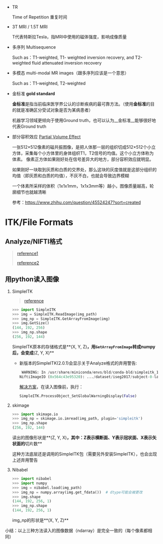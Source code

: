 * TR

  Time of Repetition 重复时间

* 3T MRI / 1.5T MRI

  T代表特斯拉Tesla，指MRI中使用的磁体强度，影响成像质量
  
* 多序列 Multisequence 

  Such as：T1-weighted, T1- weighted inversion recovery, and T2-weighted fluid attenuated inversion recovery
  
* 多模态 multi-modal MR images（跟多序列应该是一个意思）

  Such as：T1-weighted, T2-weighted
- 金标准 **gold standard**

  **金标准**是指当前临床医学界公认的诊断疾病的最可靠方法。（使用**金标准**的目的就是准确区分受试对象是否为某病患者）

  机器学习领域更倾向于使用Ground truth，也可以认为__金标准__能够很好地代表Ground truth
  
- 部分容积效应 [Partial Volume Effect](https://zhuanlan.zhihu.com/p/46252046)

  一张512×512像素的磁共振图像，是把人体那一层的组织切成512×512个小立方体，采集每个小方体里的身体组织T1，T2信号的均值。这个小立方体称为体素。
  像素正方体如果刚好处在信号差异大的地方，部分容积效应就明显。
  
  如果刚好一块取到灰质和白质的交界处，那么这块的灰度值就是这部分组织的均值（即灰质和白质的均值），不灰不白，也就会导致边界模糊
  
  一个体素所采样的体积（1x1x1mm，1x1x3mm等）越小，图像质量越高，轮廓细节也就越清晰
  
  参考：<https://www.zhihu.com/question/45524247?sort=created>

# ITK/File Formats

## Analyze/NIFTI格式

> [reference1](https://itk.org/Wiki/ITK/File_Formats)
>
> [reference2](https://blog.csdn.net/Emily_Buffy/article/details/104879558)

## 用python读入图像

1. SimpleITK

   > [reference](https://www.cnblogs.com/dyc99/p/12539365.html)

   ```python
   >>> import SimpleITK
   >>> img = SimpleITK.ReadImage(img_path)
   >>> img_np = SimpleITK.GetArrayFromImage(img)
   >>> img.GetSize()
   (144, 192, 256)
   >>> img_np.shape
   (256, 192, 144)
   ```

   SimpleITK原本的存储格式是**(X, Y, Z)**，用`GetArrayFromImage`转成numpy后，会变成**(Z, Y, X)**

   
   - 新版本的SimpleITK(2.0.1)会显示关于Analyze格式的弃用警告:
   
     ```python
      WARNING: In /usr/share/miniconda/envs/bld/conda-bld/simpleitk_1602768442566/work/build/ITK/Modules/IO/NIFTI/src/itkNiftiImageIO.cxx, line 1009
     NiftiImageIO (0x564c43e95320): .../dataset/iseg2017/subject-0-label.img is Analyze file and it's deprecated
     ```
   
     [解决方案](https://github.com/SimpleITK/SimpleITK/issues/1280)，在读入图像前，执行：
   
     ```python
     SimpleITK.ProcessObject_SetGlobalWarningDisplay(False)
     ```

2. skimage

   ```python
   >>> import skimage.io
   >>> img_np = skimage.io.imread(img_path, plugin='simpleitk')
   >>> img_np.shape
   (256, 192, 144)
   ```
   
   读出的图像形状是**(Z, Y, X)**，其中：Z表示横断面、Y表示冠状面、X表示矢状面的**切片数**
   
   这种方法底层还是调用的SimpleITK包（需要另外安装SimpleITK），也会出现上述弃用警告

3. Nibabel

   ```python
   >>> import nibabel
   >>> import numpy
   >>> img = nibabel.load(img_path)
   >>> img_np = numpy.array(img.get_fdata())  # dtype可能会被更改
   >>> img.shape
   (144, 192, 256, 1)
   >>> img_np.shape
   (144, 192, 256, 1)
   ```
   
   img_np的形状是**(X, Y, Z)**

小结：以上三种方法读入的图像数据（ndarray）是完全一致的（每个像素都相同）